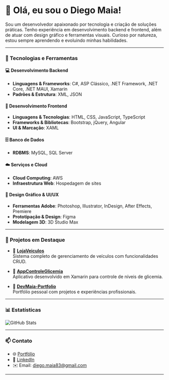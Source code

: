 # 👋 Olá, eu sou o Diego Maia!

Sou um desenvolvedor apaixonado por tecnologia e criação de soluções práticas. Tenho experiência em desenvolvimento backend e frontend, além de atuar com design gráfico e ferramentas visuais. Curioso por natureza, estou sempre aprendendo e evoluindo minhas habilidades.

---

### 🚀 Tecnologias e Ferramentas

#### 💻 Desenvolvimento Backend
- **Linguagens & Frameworks**: C#, ASP Clássico, .NET Framework, .NET Core, .NET MAUI, Xamarin  
- **Padrões & Estrutura**: XML, JSON

#### 🎨 Desenvolvimento Frontend
- **Linguagens & Tecnologias**: HTML, CSS, JavaScript, TypeScript  
- **Frameworks & Bibliotecas**: Bootstrap, jQuery, Angular  
- **UI & Marcação**: XAML

#### 🗄️ Banco de Dados
- **RDBMS**: MySQL, SQL Server

#### ☁️ Serviços e Cloud
- **Cloud Computing**: AWS  
- **Infraestrutura Web**: Hospedagem de sites

#### 🧠 Design Gráfico & UI/UX
- **Ferramentas Adobe**: Photoshop, Illustrator, InDesign, After Effects, Premiere  
- **Prototipação & Design**: Figma  
- **Modelagem 3D**: 3D Studio Max

---

### 📂 Projetos em Destaque

- 🔧 [**LojaVeiculos**](https://github.com/DiegoMaia83/LojaVeiculos)  
  Sistema completo de gerenciamento de veículos com funcionalidades CRUD.

- 📱 [**AppControleGlicemia**](https://github.com/DiegoMaia83/AppControleGlicemia)  
  Aplicativo desenvolvido em Xamarin para controle de níveis de glicemia.

- 💼 [**DevMaia-Portfolio**](https://github.com/DiegoMaia83/DevMaia-Portfolio)  
  Portfólio pessoal com projetos e experiências profissionais.

---

### 📊 Estatísticas

![GitHub Stats](https://github-readme-stats.vercel.app/api?username=DiegoMaia83&show_icons=true&theme=radical)

---

### 📫 Contato

- 🌐 [Portfólio](http://www.devmaia.com.br)
- 💼 [LinkedIn](https://www.linkedin.com/in/maiadiego)
- ✉️ Email: diego.maia83@gmail.com

---




<!--
**DiegoMaia83/DiegoMaia83** is a ✨ _special_ ✨ repository because its `README.md` (this file) appears on your GitHub profile.

Here are some ideas to get you started:

- 🔭 I’m currently working on ...
- 🌱 I’m currently learning ...
- 👯 I’m looking to collaborate on ...
- 🤔 I’m looking for help with ...
- 💬 Ask me about ...
- 📫 How to reach me: ...
- 😄 Pronouns: ...
- ⚡ Fun fact: ...
-->

